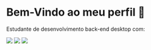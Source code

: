 <h1>Bem-Vindo ao meu perfil 👋</h1>
<p>Estudante de desenvolvimento back-end desktop com:</p>

<img src="https://github-readme-stats.vercel.app/api?username=joaovitor227&theme=dark"></img>
<img src="https://github-readme-stats.vercel.app/api/wakatime?username=joaovitor227&theme=dark"></img>
<img src="https://github-readme-stats.vercel.app/api/top-langs/?username=joaovitor227&layout=compact&theme=dark"></img>
